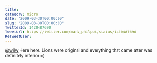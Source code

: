 ```yaml
---
title: 
category: micro
date: "2009-03-30T00:00:00"
slug: "2009-03-30T00:00:00"
TwitterId: 1420487690
TweetUrl: https://twitter.com/mark_philpot/status/1420487690
ReTweetUser: 
---
```


[@wilw](https://twitter.com/wilw) Here here. Lions were original and everything that came after was definitely inferior =)